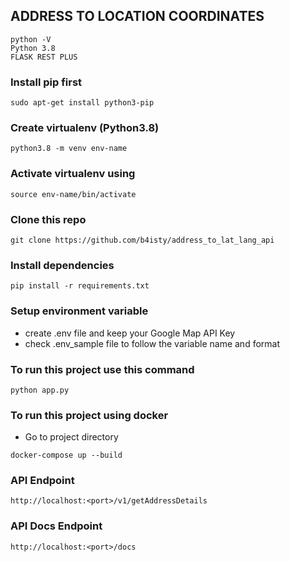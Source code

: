 ## ADDRESS TO LOCATION COORDINATES 

```
python -V
Python 3.8
FLASK REST PLUS
```

### Install pip first
```
sudo apt-get install python3-pip
```

### Create virtualenv (Python3.8)
```
python3.8 -m venv env-name
```

### Activate virtualenv using
```
source env-name/bin/activate
```
### Clone this repo
```
git clone https://github.com/b4isty/address_to_lat_lang_api
```

### Install dependencies
```
pip install -r requirements.txt
```

### Setup environment variable
- create .env file and keep your Google Map API Key
- check .env_sample file to follow the variable name and format

### To run this project use this command
```
python app.py
```
### To run this project using docker
- Go to project directory 
```shell
docker-compose up --build
```

### API Endpoint
```
http://localhost:<port>/v1/getAddressDetails
```
### API Docs Endpoint
```
http://localhost:<port>/docs
```

